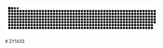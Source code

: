 <picture>
  <source media="(prefers-color-scheme: dark)" srcset="https://raw.githubusercontent.com/ZY1433/ZY1433/output/github-contribution-grid-snake-dark.svg">
  <source media="(prefers-color-scheme: light)" srcset="https://raw.githubusercontent.com/ZY1433/ZY1433/output/github-contribution-grid-snake.svg">
  <img alt="github contribution grid snake animation" src="https://raw.githubusercontent.com/ZY1433/ZY1433/output/github-contribution-grid-snake.svg">
</picture>
# ZY1433
